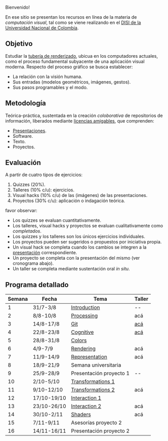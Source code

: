 Bienvenido!

En ese sitio se presentan los recursos en línea de la materia de _computación visual_, tal como se viene realizando
en el [DISI de la Universidad Nacional de Colombia](http://www.ingenieria.unal.edu.co/dependencias/departamentos/departamento-de-ingenieria-de-sistemas-e-industrial).

## Objetivo

Estudiar la [tubería de renderizado](https://en.wikipedia.org/wiki/Graphics_pipeline), ubicua en los computadores actuales, como el proceso fundamental subyacente de una aplicación visual moderna. Respecto del proceso gráfico se busca establecer:

* La relación con la visión humana.
* Sus entradas (modelos geométricos, imágenes, gestos).
* Sus pasos programables y el modo.

## Metodología

Teórica-práctica, sustentada en la creación _coloborativa_ de repositorios de información, liberados mediante [licencias amigables](https://en.wikipedia.org/wiki/Free_software), que comprenden:

* [Presentaciones](https://github.com/orgs/VisualComputing/teams/presentations/repositories).
* Software.
* Texto.
* Proyectos.

## Evaluación

A partir de cuatro tipos de ejercicios:

1. Quizzes (20%).
2. Talleres (10% c/u): ejercicios.
3. Visual hacks (10% c/u) de las (imágenes) de las presentaciones.
4. Proyectos (30% c/u): aplicación o indagación teórica.

favor observar:

* Los quizzes se evaluan cuantitativamente.
* Los talleres, visual hacks y proyectos se evaluan cualitativamente como _completados_.
* Los quizzes y los talleres son los únicos ejercicios individuales.
* Los proyectos pueden ser sugeridos o propuestos por iniciativa propia.
* Un visual hack se completa cuando los cambios se integren a la [presentación](https://github.com/orgs/VisualComputing/teams/presentations/repositories) correspondiente.
* Un proyecto se completa con la presentación del mismo (ver cronograma abajo).
* Un taller se completa mediante sustentación oral _in situ_.

## Programa detallado

| Semana | Fecha       | Tema                                                                    | Taller                                                 |
|--------|-------------|-------------------------------------------------------------------------|--------------------------------------------------------|
| 1      | 31/7-3/8    | [Introduction](https://github.com/VisualComputing/Introduction)         | --                                                     |
| 2      | 8/8-10/8    | [Processing](https://processing.org/)                                   | acá                                                    |
| 3      | 14/8-17/8   | [Git](https://github.com/VisualComputing/git)                           | [acá](https://github.com/VisualComputing/git_ws)       |
| 4      | 22/8-23/8   | [Cognitive](https://github.com/VisualComputing/Cognitive)               | [acá](https://github.com/VisualComputing/Cognitive_ws) |
| 5      | 28/8-31/8   | [Colors](https://github.com/VisualComputing/colors)                     |                                                        |
| 6      | 4/9-7/9     | [Rendering](https://github.com/VisualComputing/Rendering)               | acá                                                    |
| 7      | 11/9-14/9   | [Representation](https://github.com/VisualComputing/Representation)     | acá                                                    |
| 8      | 18/9-21/9   | Semana universitaria                                                    |                                                        |
| 9      | 25/9-28/9   | Presentación proyecto 1                                                 | --                                                     |
| 10     | 2/10-5/10   | [Transformations 1](https://github.com/VisualComputing/Transformations) |                                                        |
| 11     | 9/10-12/10  | [Transformations 2](https://github.com/VisualComputing/Transformations) | acá                                                    |
| 12     | 17/10-19/10 | [Interaction 1](https://github.com/VisualComputing/Interaction)         |                                                        |
| 13     | 23/10-26/10 | [Interaction 2](https://github.com/VisualComputing/Interaction)         | acá                                                    |
| 14     | 30/10-2/11  | [Shaders](https://github.com/VisualComputing/Shaders)                   | acá                                                    |
| 15     | 7/11-9/11   | Asesorías proyecto 2                                                    |                                                        |
| 16     | 14/11-16/11 | Presentación proyecto 2                                                 |                                                        |
